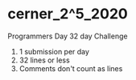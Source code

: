# cerner_2^5_2020

Programmers Day 32 day Challenge
1. 1 submission per day
2. 32 lines or less
3. Comments don't count as lines
